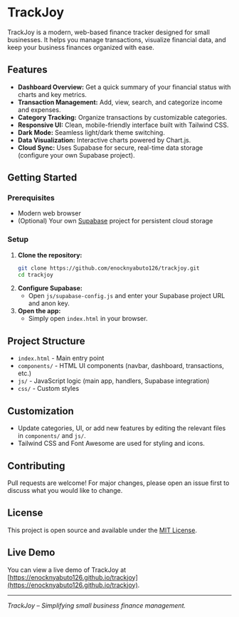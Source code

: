 # TrackJoy

TrackJoy is a modern, web-based finance tracker designed for small businesses. It helps you manage transactions, visualize financial data, and keep your business finances organized with ease.

## Features

- **Dashboard Overview:** Get a quick summary of your financial status with charts and key metrics.
- **Transaction Management:** Add, view, search, and categorize income and expenses.
- **Category Tracking:** Organize transactions by customizable categories.
- **Responsive UI:** Clean, mobile-friendly interface built with Tailwind CSS.
- **Dark Mode:** Seamless light/dark theme switching.
- **Data Visualization:** Interactive charts powered by Chart.js.
- **Cloud Sync:** Uses Supabase for secure, real-time data storage (configure your own Supabase project).

## Getting Started

### Prerequisites
- Modern web browser
- (Optional) Your own [Supabase](https://supabase.com/) project for persistent cloud storage

### Setup
1. **Clone the repository:**
   ```bash
   git clone https://github.com/enocknyabuto126/trackjoy.git
   cd trackjoy
   ```
2. **Configure Supabase:**
   - Open `js/supabase-config.js` and enter your Supabase project URL and anon key.
3. **Open the app:**
   - Simply open `index.html` in your browser.

## Project Structure

- `index.html` - Main entry point
- `components/` - HTML UI components (navbar, dashboard, transactions, etc.)
- `js/` - JavaScript logic (main app, handlers, Supabase integration)
- `css/` - Custom styles

## Customization
- Update categories, UI, or add new features by editing the relevant files in `components/` and `js/`.
- Tailwind CSS and Font Awesome are used for styling and icons.

## Contributing
Pull requests are welcome! For major changes, please open an issue first to discuss what you would like to change.

## License
This project is open source and available under the [MIT License](LICENSE).

## Live Demo
You can view a live demo of TrackJoy at [https://enocknyabuto126.github.io/trackjoy](https://enocknyabuto126.github.io/trackjoy).

---

*TrackJoy – Simplifying small business finance management.*